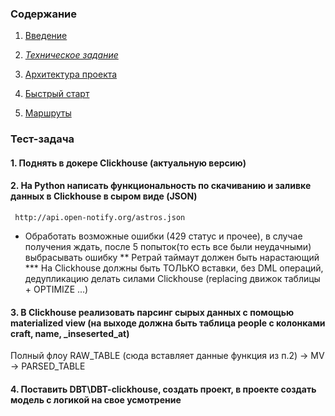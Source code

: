### Содержание
1. [Введение](../README.md)

2. *[Техническое задание](2_specification.md)*

3. [Архитектура проекта](3_architecture.md)

4. [Быстрый старт](4_quick_start.md)

5. [Маршруты](5_routes.md)

### Тест-задача

#### 1. Поднять в докере Clickhouse (актуальную версию)

#### 2. На Python написать функциональность по скачиванию и заливке данных в Clickhouse в сыром виде (JSON)

```
 http://api.open-notify.org/astros.json
```

 * Обработать возможные ошибки (429 статус и прочее), в случае получения ждать, после 5 попыток(то есть все были неудачными) выбрасывать ошибку
 ** Ретрай таймаут должен быть нарастающий
 *** На Clickhouse должны быть ТОЛЬКО вставки, без DML операций, дедупликацию делать силами Clickhouse (replacing движок таблицы + OPTIMIZE ...)

#### 3. В Clickhouse реализовать парсинг сырых данных с помощью materialized view (на выходе должна быть таблица people с колонками craft, name, _inseserted_at)
 Полный флоу RAW_TABLE (сюда вставляет данные функция из п.2) -> MV -> PARSED_TABLE

#### 4. Поставить DBT\DBT-clickhouse, создать проект, в проекте создать модель с логикой на свое усмотрение